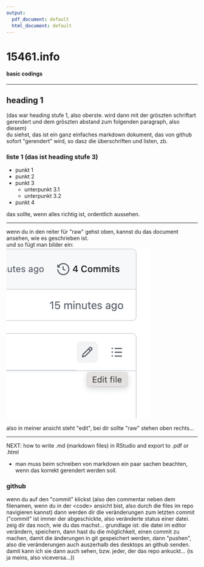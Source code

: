 ```yaml
---
output:
  pdf_document: default
  html_document: default
---
```

# 15461.info

#### basic codings

----

## heading 1 
(das war heading stufe 1, also oberste. wird dann mit der gröszten schriftart gerendert und dem gröszten abstand zum folgenden paragraph, also diesem)   
du siehst, das ist ein ganz einfaches markdown dokument, das von github sofort "gerendert" wird, so dasz die überschriften und listen, zb.   

### liste 1 (das ist heading stufe 3)
- punkt 1
- punkt 2
- punkt 3
  - unterpunkt 3.1
  - unterpunkt 3.2
- punkt 4

das sollte, wenn alles richtig ist, ordentlich aussehen.   

----

wenn du in den reiter für "raw" gehst oben, kannst du das document ansehen, wie es geschrieben ist.   
und so fügt man bilder ein: ![](pics/joni-tut-1.png)   

also in meiner ansicht steht "edit", bei dir sollte "raw" stehen oben rechts...  

----

NEXT: how to write .md (markdown files) in RStudio and export to .pdf or .html  
- man muss beim schreiben von markdown ein paar sachen beachten, wenn das korrekt gerendert werden soll.   

### github

wenn du auf den "commit" klickst (also den commentar neben dem filenamen, wenn du in der \<code> ansicht bist, also durch die files im repo navigieren kannst) dann werden dir die veränderungen zum letzten commit ("commit" ist immer der abgeschickte, also veränderte status einer datei. zeig dir das noch, wie du das machst... grundlage ist: die datei im editor verändern, speichern, dann hast du die möglichkeit, einen commit zu machen, damit die änderungen in git gespeichert werden, dann "pushen", also die veränderungen auch auszerhalb des desktops an github senden. damit kann ich sie dann auch sehen, bzw. jeder, der das repo ankuckt... (is ja meins, also viceversa...))


